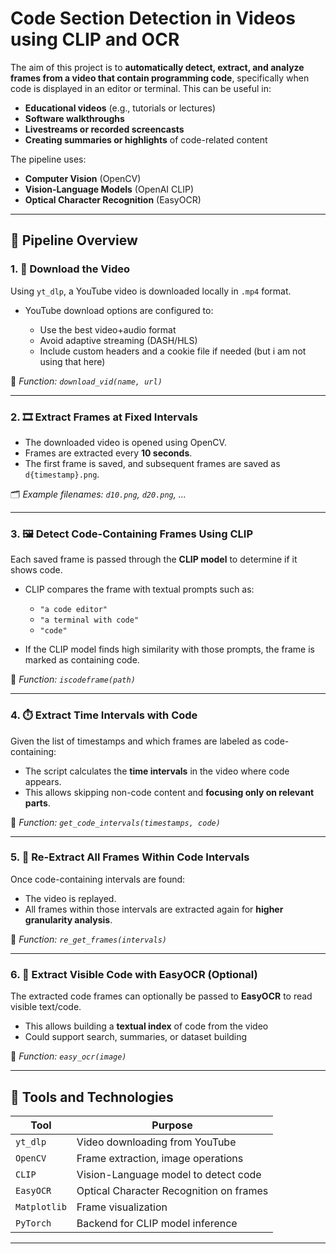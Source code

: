 

# Code Section Detection in Videos using CLIP and OCR


The aim of this project is to **automatically detect, extract, and analyze frames from a video that contain programming code**, specifically when code is displayed in an editor or terminal. This can be useful in:

* **Educational videos** (e.g., tutorials or lectures)
* **Software walkthroughs**
* **Livestreams or recorded screencasts**
* **Creating summaries or highlights** of code-related content

The pipeline uses:

* **Computer Vision** (OpenCV)
* **Vision-Language Models** (OpenAI CLIP)
* **Optical Character Recognition** (EasyOCR)

---

## 🧠 Pipeline Overview

### 1. 🔽 **Download the Video**

Using `yt_dlp`, a YouTube video is downloaded locally in `.mp4` format.

* YouTube download options are configured to:

  * Use the best video+audio format
  * Avoid adaptive streaming (DASH/HLS)
  * Include custom headers and a cookie file if needed (but i am not using that here)

📄 *Function: `download_vid(name, url)`*

---

### 2. 🎞️ **Extract Frames at Fixed Intervals**

* The downloaded video is opened using OpenCV.
* Frames are extracted every **10 seconds**.
* The first frame is saved, and subsequent frames are saved as `d{timestamp}.png`.

🗂️ *Example filenames: `d10.png`, `d20.png`, ...*

---

### 3. 🖼️ **Detect Code-Containing Frames Using CLIP**

Each saved frame is passed through the **CLIP model** to determine if it shows code.

* CLIP compares the frame with textual prompts such as:

  * `"a code editor"`
  * `"a terminal with code"`
  * `"code"`
* If the CLIP model finds high similarity with those prompts, the frame is marked as containing code.

📄 *Function: `iscodeframe(path)`*

---

### 4. ⏱️ **Extract Time Intervals with Code**

Given the list of timestamps and which frames are labeled as code-containing:

* The script calculates the **time intervals** in the video where code appears.
* This allows skipping non-code content and **focusing only on relevant parts**.

📄 *Function: `get_code_intervals(timestamps, code)`*

---

### 5. 📸 **Re-Extract All Frames Within Code Intervals**

Once code-containing intervals are found:

* The video is replayed.
* All frames within those intervals are extracted again for **higher granularity analysis**.

📄 *Function: `re_get_frames(intervals)`*

---

### 6. 🧾 **Extract Visible Code with EasyOCR (Optional)**

The extracted code frames can optionally be passed to **EasyOCR** to read visible text/code.

* This allows building a **textual index** of code from the video
* Could support search, summaries, or dataset building

📄 *Function: `easy_ocr(image)`*

---

## 🧰 Tools and Technologies

| Tool         | Purpose                                 |
| ------------ | --------------------------------------- |
| `yt_dlp`     | Video downloading from YouTube          |
| `OpenCV`     | Frame extraction, image operations      |
| `CLIP`       | Vision-Language model to detect code    |
| `EasyOCR`    | Optical Character Recognition on frames |
| `Matplotlib` | Frame visualization                     |
| `PyTorch`    | Backend for CLIP model inference        |

---
